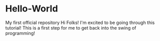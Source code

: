 # Hello-World
My first official repository
Hi Folks!
I'm excited to be going through this tutorial! This is a first step
for me to get back into the swing of programming!
